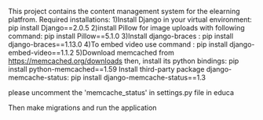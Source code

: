 This project contains  the content management system for the elearning platfrom.
Required installations:
1)Install Django in your virtual environment:
pip install Django==2.0.5
2)install Pillow for image uploads with following command:
pip install Pillow==5.1.0
3)Install django-braces :
pip install django-braces==1.13.0
4)To embed video use command :
pip install django-embed-video==1.1.2
5)Download memcached from https://memcached.org/downloads
then, install its python bindings:
pip install python-memcached==1.59
Install third-party package django-memcache-status:
pip install django-memcache-status==1.3


please uncomment the 'memcache_status' in settings.py file in educa

Then make migrations and run the application
